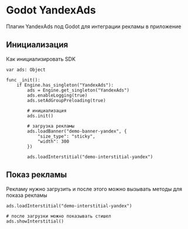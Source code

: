 # Godot YandexAds

Плагин YandexAds под Godot для интеграции рекламы в приложение 

## Инициализация

Как инициализировать SDK

```gdscript
var ads: Object

func _init():
	if Engine.has_singleton("YandexAds"):
		ads = Engine.get_singleton("YandexAds")
		ads.enableLogging(true)
		ads.setAdGroupPreloading(true)
		
        # инициализация
		ads.init()

        # загрузка рекламы
		ads.loadBanner("demo-banner-yandex", {
			"size_type": "sticky",
			"width": 300
		})

		ads.loadInterstitial("demo-interstitial-yandex")
```

## Показ рекламы

Рекламу нужно загрузить и после этого можно вызывать методы для показа рекламы

```gdscript
ads.loadInterstitial("demo-interstitial-yandex")

# после загрузки можно показывать стишел 
ads.showInterstitial()
```